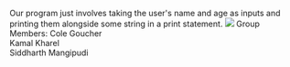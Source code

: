 Our program just involves taking the user's name and age as inputs and printing them alongside some string in a print statement.
![](https://i.imgur.com/QR6zNcL.gif)
Group Members:
Cole Goucher <br>
Kamal Kharel <br>
Siddharth Mangipudi <br>
